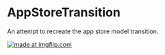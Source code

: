 # AppStoreTransition


An attempt to recreate the app store model transition.





 
 
 <a href="https://imgur.com/a/HFWPeYZ.gif"><img src="https://imgur.com/a/HFWPeYZ.gif" title="made at imgflip.com"/></a>
 


